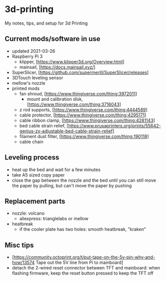 # 3d-printing
My notes, tips, and setup for 3d Printing

## Current mods/software in use 
- updated 2021-03-26
- Raspberry Pi 3
  - klipper, [https://www.klipper3d.org/Overview.html]
  - mainsail, [https://docs.mainsail.xyz/] 
- SuperSlicer, [https://github.com/supermerill/SuperSlicer/releases]
- 3DTouch leveling sensor
- mellow's nozzle
- printed mods
	- fan shroud, [https://www.thingiverse.com/thing:3972011]
	  - mount and calibration disk, [https://www.thingiverse.com/thing:3716043]
	- z rod supports, [https://www.thingiverse.com/thing:4444589]
	- cable protector, [https://www.thingiverse.com/thing:4295171]
	- cable ribbon clamp, [https://www.thingiverse.com/thing:4281143]
	- bed cable strain relief, [https://www.prusaprinters.org/prints/55642-genius-zx-adjustable-bed-cable-strain-relief]
	- filament dust filter, [https://www.thingiverse.com/thing:190118]
	- cable chain


## Leveling process
- heat up the bed and wait for a few minutes
- take A5 sized copy paper
- close the gap between the nozzle and the bed until you can still move the paper by pulling, but can't move the paper by pushing

## Replacement parts
- nozzle: volcano
	- aliexpress: trianglelabs or mellow
- heatbreak
	- if the cooler plate has two holes: smooth heatbreak, "kraken"


## Misc tips
- [https://community.octoprint.org/t/put-tape-on-the-5v-pin-why-and-how/13574 Tape out the 5V line from Pi to mainboard]
- detach the 2-wired reset connector between TFT and mainboard: when flashing firmware, keep the reset button pressed to keep the TFT off
